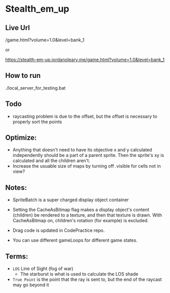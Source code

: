 Stealth_em_up
=============

## Live Url
/game.html?volume=1.0&level=bank_1

or

https://stealth-em-up.jordanoleary.me/game.html?volume=1.0&level=bank_1

## How to run
./local_server_for_testing.bat

## Todo
- raycasting problem is due to the offset, but the offset is necessary to properly sort the points

## Optimize:
* Anything that doesn't need to have its objective x and y calculated independently should be a part of a parent sprite.  Then the sprite's xy is calculated and all the children aren't.
* Increase the usuable size of maps by turning off .visible for cells not in view?

## Notes:
* SpriteBatch is a super charged display object container
* Setting the CacheAsBitmap flag makes a display object's content (children) be rendered to a texture, and then that texture is drawn.  With CacheAsBitmap on, children's rotation (for example) is excluded.

* Drag code is updated in CodePractice repo.
* You can use different gameLoops for different game states.

## Terms:
- `LOS` Line of Sight (fog of war)
    - The starburst is what is used to calculate the LOS shade
- `True Point` is the point that the ray is sent to, but the end of the raycast may go beyond it
